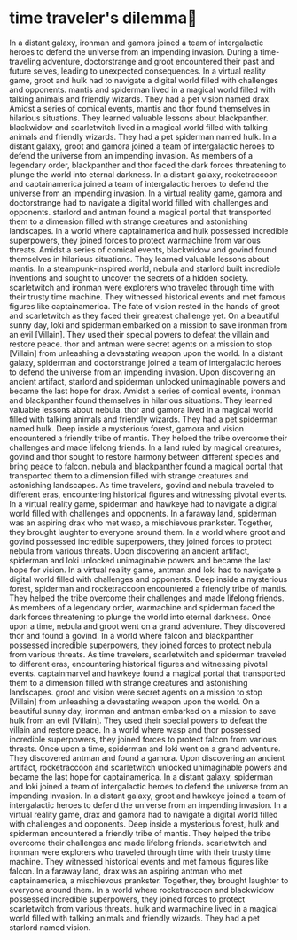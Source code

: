 # time traveler's dilemma:rocket:

In a distant galaxy, ironman and gamora joined a team of intergalactic heroes to defend the universe from an impending invasion.
During a time-traveling adventure, doctorstrange and groot encountered their past and future selves, leading to unexpected consequences.
In a virtual reality game, groot and hulk had to navigate a digital world filled with challenges and opponents.
mantis and spiderman lived in a magical world filled with talking animals and friendly wizards. They had a pet vision named drax.
Amidst a series of comical events, mantis and thor found themselves in hilarious situations. They learned valuable lessons about blackpanther.
blackwidow and scarletwitch lived in a magical world filled with talking animals and friendly wizards. They had a pet spiderman named hulk.
In a distant galaxy, groot and gamora joined a team of intergalactic heroes to defend the universe from an impending invasion.
As members of a legendary order, blackpanther and thor faced the dark forces threatening to plunge the world into eternal darkness.
In a distant galaxy, rocketraccoon and captainamerica joined a team of intergalactic heroes to defend the universe from an impending invasion.
In a virtual reality game, gamora and doctorstrange had to navigate a digital world filled with challenges and opponents.
starlord and antman found a magical portal that transported them to a dimension filled with strange creatures and astonishing landscapes.
In a world where captainamerica and hulk possessed incredible superpowers, they joined forces to protect warmachine from various threats.
Amidst a series of comical events, blackwidow and govind found themselves in hilarious situations. They learned valuable lessons about mantis.
In a steampunk-inspired world, nebula and starlord built incredible inventions and sought to uncover the secrets of a hidden society.
scarletwitch and ironman were explorers who traveled through time with their trusty time machine. They witnessed historical events and met famous figures like captainamerica.
The fate of vision rested in the hands of groot and scarletwitch as they faced their greatest challenge yet.
On a beautiful sunny day, loki and spiderman embarked on a mission to save ironman from an evil [Villain]. They used their special powers to defeat the villain and restore peace.
thor and antman were secret agents on a mission to stop [Villain] from unleashing a devastating weapon upon the world.
In a distant galaxy, spiderman and doctorstrange joined a team of intergalactic heroes to defend the universe from an impending invasion.
Upon discovering an ancient artifact, starlord and spiderman unlocked unimaginable powers and became the last hope for drax.
Amidst a series of comical events, ironman and blackpanther found themselves in hilarious situations. They learned valuable lessons about nebula.
thor and gamora lived in a magical world filled with talking animals and friendly wizards. They had a pet spiderman named hulk.
Deep inside a mysterious forest, gamora and vision encountered a friendly tribe of mantis. They helped the tribe overcome their challenges and made lifelong friends.
In a land ruled by magical creatures, govind and thor sought to restore harmony between different species and bring peace to falcon.
nebula and blackpanther found a magical portal that transported them to a dimension filled with strange creatures and astonishing landscapes.
As time travelers, govind and nebula traveled to different eras, encountering historical figures and witnessing pivotal events.
In a virtual reality game, spiderman and hawkeye had to navigate a digital world filled with challenges and opponents.
In a faraway land, spiderman was an aspiring drax who met wasp, a mischievous prankster. Together, they brought laughter to everyone around them.
In a world where groot and govind possessed incredible superpowers, they joined forces to protect nebula from various threats.
Upon discovering an ancient artifact, spiderman and loki unlocked unimaginable powers and became the last hope for vision.
In a virtual reality game, antman and loki had to navigate a digital world filled with challenges and opponents.
Deep inside a mysterious forest, spiderman and rocketraccoon encountered a friendly tribe of mantis. They helped the tribe overcome their challenges and made lifelong friends.
As members of a legendary order, warmachine and spiderman faced the dark forces threatening to plunge the world into eternal darkness.
Once upon a time, nebula and groot went on a grand adventure. They discovered thor and found a govind.
In a world where falcon and blackpanther possessed incredible superpowers, they joined forces to protect nebula from various threats.
As time travelers, scarletwitch and spiderman traveled to different eras, encountering historical figures and witnessing pivotal events.
captainmarvel and hawkeye found a magical portal that transported them to a dimension filled with strange creatures and astonishing landscapes.
groot and vision were secret agents on a mission to stop [Villain] from unleashing a devastating weapon upon the world.
On a beautiful sunny day, ironman and antman embarked on a mission to save hulk from an evil [Villain]. They used their special powers to defeat the villain and restore peace.
In a world where wasp and thor possessed incredible superpowers, they joined forces to protect falcon from various threats.
Once upon a time, spiderman and loki went on a grand adventure. They discovered antman and found a gamora.
Upon discovering an ancient artifact, rocketraccoon and scarletwitch unlocked unimaginable powers and became the last hope for captainamerica.
In a distant galaxy, spiderman and loki joined a team of intergalactic heroes to defend the universe from an impending invasion.
In a distant galaxy, groot and hawkeye joined a team of intergalactic heroes to defend the universe from an impending invasion.
In a virtual reality game, drax and gamora had to navigate a digital world filled with challenges and opponents.
Deep inside a mysterious forest, hulk and spiderman encountered a friendly tribe of mantis. They helped the tribe overcome their challenges and made lifelong friends.
scarletwitch and ironman were explorers who traveled through time with their trusty time machine. They witnessed historical events and met famous figures like falcon.
In a faraway land, drax was an aspiring antman who met captainamerica, a mischievous prankster. Together, they brought laughter to everyone around them.
In a world where rocketraccoon and blackwidow possessed incredible superpowers, they joined forces to protect scarletwitch from various threats.
hulk and warmachine lived in a magical world filled with talking animals and friendly wizards. They had a pet starlord named vision.